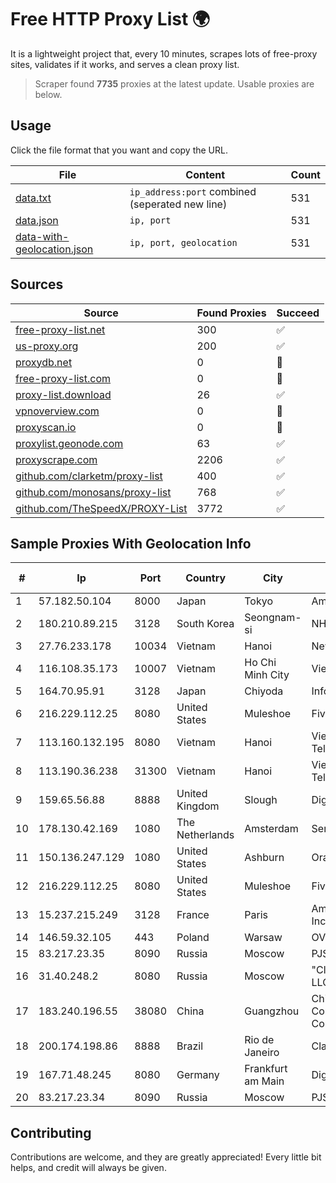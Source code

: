 
# Free HTTP Proxy List 🌍

It is a lightweight project that, every 10 minutes, scrapes lots of free-proxy sites, validates if it works, and serves a clean proxy list.


> Scraper found **7735** proxies at the latest update. Usable proxies are below.

## Usage

Click the file format that you want and copy the URL.


|File|Content|Count|
|----|-------|-----|
|[data.txt](https://raw.githubusercontent.com/themiralay/Proxy-List-World/master/data.txt)|`ip_address:port` combined (seperated new line)|531|
|[data.json](https://raw.githubusercontent.com/themiralay/Proxy-List-World/master/data.json)|`ip, port`|531|
|[data-with-geolocation.json](https://raw.githubusercontent.com/themiralay/Proxy-List-World/master/data-with-geolocation.json)|`ip, port, geolocation`|531|

## Sources

|Source|Found Proxies|Succeed|
|------|-------------|-------|
|[free-proxy-list.net](https://free-proxy-list.net)|300|✅|
|[us-proxy.org](https://www.us-proxy.org)|200|✅|
|[proxydb.net](http://proxydb.net)|0|🚫|
|[free-proxy-list.com](https://free-proxy-list.com/?page=&port=&type%5B%5D=http&type%5B%5D=https&up_time=0&search=Search)|0|🚫|
|[proxy-list.download](https://www.proxy-list.download/HTTP)|26|✅|
|[vpnoverview.com](https://vpnoverview.com/privacy/anonymous-browsing/free-proxy-servers)|0|🚫|
|[proxyscan.io](https://www.proxyscan.io)|0|🚫|
|[proxylist.geonode.com](https://proxylist.geonode.com/api/proxy-list?limit=300&page=1&sort_by=lastChecked&sort_type=desc&protocols=http,https)|63|✅|
|[proxyscrape.com](https://api.proxyscrape.com/v2/?request=displayproxies&protocol=http&timeout=10000&country=all&ssl=all&anonymity=all)|2206|✅|
|[github.com/clarketm/proxy-list](https://raw.githubusercontent.com/clarketm/proxy-list/master/proxy-list-raw.txt)|400|✅|
|[github.com/monosans/proxy-list](https://raw.githubusercontent.com/monosans/proxy-list/main/proxies/http.txt)|768|✅|
|[github.com/TheSpeedX/PROXY-List](https://raw.githubusercontent.com/TheSpeedX/PROXY-List/master/http.txt)|3772|✅|


## Sample Proxies With Geolocation Info

|#|Ip|Port|Country|City|Internet Service Provider|
|-|--|----|-------|----|-------------------------|
|1|57.182.50.104|8000|Japan|Tokyo|Amazon.com, Inc.|
|2|180.210.89.215|3128|South Korea|Seongnam-si|NHNCLOUD|
|3|27.76.233.178|10034|Vietnam|Hanoi|Newass2011xDSLHCMC|
|4|116.108.35.173|10007|Vietnam|Ho Chi Minh City|Viettel Corporation|
|5|164.70.95.91|3128|Japan|Chiyoda|InfoSphere|
|6|216.229.112.25|8080|United States|Muleshoe|Five Area Systems, LLC|
|7|113.160.132.195|8080|Vietnam|Hanoi|VietNam Post and Telecom Corporation|
|8|113.190.36.238|31300|Vietnam|Hanoi|VietNam Post and Telecom Corporation|
|9|159.65.56.88|8888|United Kingdom|Slough|DigitalOcean, LLC|
|10|178.130.42.169|1080|The Netherlands|Amsterdam|Servers Tech Fzco|
|11|150.136.247.129|1080|United States|Ashburn|Oracle Corporation|
|12|216.229.112.25|8080|United States|Muleshoe|Five Area Systems, LLC|
|13|15.237.215.249|3128|France|Paris|Amazon Technologies Inc.|
|14|146.59.32.105|443|Poland|Warsaw|OVH SAS|
|15|83.217.23.35|8090|Russia|Moscow|PJSC Rostelecom|
|16|31.40.248.2|8080|Russia|Moscow|"Cloud Technologies" LLC trading as Cloud.ru|
|17|183.240.196.55|38080|China|Guangzhou|China Mobile Communications Corporation|
|18|200.174.198.86|8888|Brazil|Rio de Janeiro|Claro S.A|
|19|167.71.48.245|8080|Germany|Frankfurt am Main|DigitalOcean, LLC|
|20|83.217.23.34|8090|Russia|Moscow|PJSC Rostelecom|



## Contributing

Contributions are welcome, and they are greatly appreciated! Every
little bit helps, and credit will always be given.

